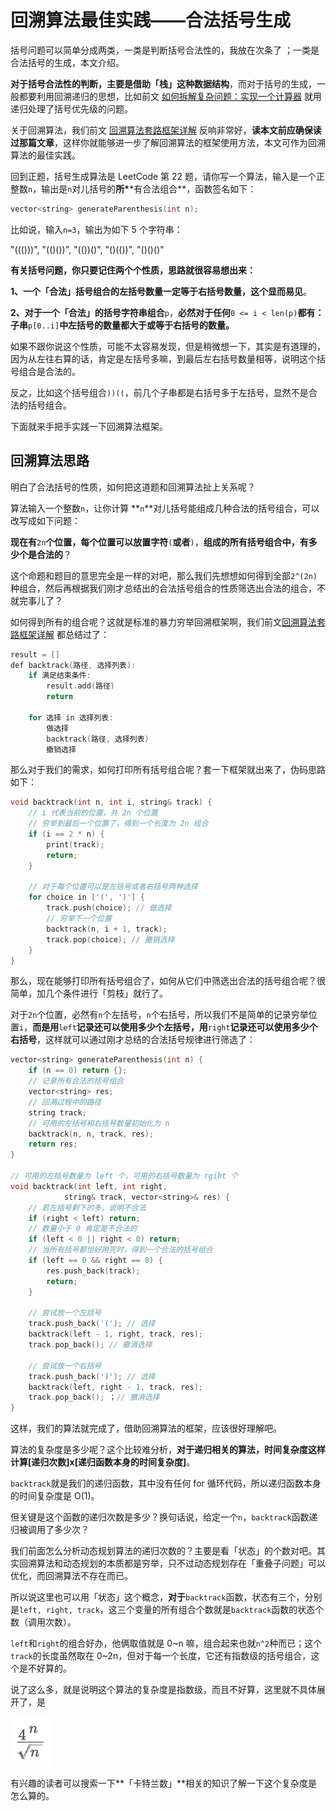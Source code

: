 # 回溯算法最佳实践——合法括号生成

括号问题可以简单分成两类，一类是判断括号合法性的，我放在次条了 ；一类是合法括号的生成，本文介绍。

**对于括号合法性的判断，主要是借助「栈」这种数据结构**，而对于括号的生成，一般都要利用回溯递归的思想，比如前文 [如何拆解复杂问题：实现一个计算器](http://mp.weixin.qq.com/s?__biz=MzAxODQxMDM0Mw==&mid=2247484903&idx=1&sn=184beaad36a71c9a8dd93c41a8ba74ac&chksm=9bd7fbefaca072f9beccff92a715d92ee90f46c297277eec10c322bc5ccd053460da6afb76c2&scene=21#wechat_redirect) 就用递归处理了括号优先级的问题。

关于回溯算法，我们前文 [回溯算法套路框架详解](http://mp.weixin.qq.com/s?__biz=MzAxODQxMDM0Mw==&mid=2247484709&idx=1&sn=1c24a5c41a5a255000532e83f38f2ce4&chksm=9bd7fb2daca0723be888b30345e2c5e64649fc31a00b05c27a0843f349e2dd9363338d0dac61&scene=21#wechat_redirect) 反响非常好，**读本文前应确保读过那篇文章**，这样你就能够进一步了解回溯算法的框架使用方法，本文可作为回溯算法的最佳实践。

回到正题，括号生成算法是 LeetCode 第 22 题，请你写一个算法，输入是一个正整数`n`，输出是`n`对儿括号的**所\***\*有合法组合\*\*，函数签名如下：

```cpp
vector<string> generateParenthesis(int n);
```

比如说，输入`n=3`，输出为如下 5 个字符串：

"\(\(\(\)\)\)", "\(\(\)\(\)\)", "\(\(\)\)\(\)", "\(\)\(\(\)\)", "\(\)\(\)\(\)"

**有关括号问题，你只要记住两个个性质，思路就很容易想出来：**

**1、一个「合法」括号组合的左括号数量一定等于右括号数量，这个显而易见**。

**2、对于一个「合法」的括号字符串组合**`p`，**必然对于任何**`0 <= i < len(p)`**都有：子串**`p[0..i]`**中左括号的数量都大于或等于右括号的数量。**

如果不跟你说这个性质，可能不太容易发现，但是稍微想一下，其实是有道理的，因为从左往右算的话，肯定是左括号多嘛，到最后左右括号数量相等，说明这个括号组合是合法的。

反之，比如这个括号组合`))((`，前几个子串都是右括号多于左括号，显然不是合法的括号组合。

下面就来手把手实践一下回溯算法框架。

## 回溯算法思路

明白了合法括号的性质，如何把这道题和回溯算法扯上关系呢？

算法输入一个整数`n`，让你计算 **`n`**对儿括号能组成几种合法的括号组合，可以改写成如下问题：

**现在有**`2n`**个位置，每个位置可以放置字符**`(`**或者**`)`，**组成的所有括号组合中，有多少个是合法的**？

这个命题和题目的意思完全是一样的对吧，那么我们先想想如何得到全部`2^(2n)`种组合，然后再根据我们刚才总结出的合法括号组合的性质筛选出合法的组合，不就完事儿了？

如何得到所有的组合呢？这就是标准的暴力穷举回溯框架啊，我们前文[回溯算法套路框架详解](http://mp.weixin.qq.com/s?__biz=MzAxODQxMDM0Mw==&mid=2247484709&idx=1&sn=1c24a5c41a5a255000532e83f38f2ce4&chksm=9bd7fb2daca0723be888b30345e2c5e64649fc31a00b05c27a0843f349e2dd9363338d0dac61&scene=21#wechat_redirect) 都总结过了：

```cpp
result = []
def backtrack(路径, 选择列表):
    if 满足结束条件:
        result.add(路径)
        return
​
    for 选择 in 选择列表:
        做选择
        backtrack(路径, 选择列表)
        撤销选择
```

那么对于我们的需求，如何打印所有括号组合呢？套一下框架就出来了，伪码思路如下：

```cpp
void backtrack(int n, int i, string& track) {
    // i 代表当前的位置，共 2n 个位置
    // 穷举到最后一个位置了，得到一个长度为 2n 组合
    if (i == 2 * n) {
        print(track);
        return;
    }
​
    // 对于每个位置可以是左括号或者右括号两种选择
    for choice in ['(', ')'] {
        track.push(choice); // 做选择
        // 穷举下一个位置
        backtrack(n, i + 1, track);
        track.pop(choice); // 撤销选择
    }
}
```

那么，现在能够打印所有括号组合了，如何从它们中筛选出合法的括号组合呢？很简单，加几个条件进行「剪枝」就行了。

对于`2n`个位置，必然有`n`个左括号，`n`个右括号，所以我们不是简单的记录穷举位置`i`，**而是用**`left`**记录还可以使用多少个左括号，用**`right`**记录还可以使用多少个右括号**，这样就可以通过刚才总结的合法括号规律进行筛选了：

```cpp
vector<string> generateParenthesis(int n) {
    if (n == 0) return {};
    // 记录所有合法的括号组合
    vector<string> res;
    // 回溯过程中的路径
    string track;
    // 可用的左括号和右括号数量初始化为 n
    backtrack(n, n, track, res);
    return res;
}
​
// 可用的左括号数量为 left 个，可用的右括号数量为 rgiht 个
void backtrack(int left, int right, 
            string& track, vector<string>& res) {
    // 若左括号剩下的多，说明不合法
    if (right < left) return;
    // 数量小于 0 肯定是不合法的
    if (left < 0 || right < 0) return;
    // 当所有括号都恰好用完时，得到一个合法的括号组合
    if (left == 0 && right == 0) {
        res.push_back(track);
        return;
    }
​
    // 尝试放一个左括号
    track.push_back('('); // 选择
    backtrack(left - 1, right, track, res);
    track.pop_back(); // 撤消选择
​
    // 尝试放一个右括号
    track.push_back(')'); // 选择
    backtrack(left, right - 1, track, res);
    track.pop_back(); ；// 撤消选择
}
```

这样，我们的算法就完成了，借助回溯算法的框架，应该很好理解吧。

算法的复杂度是多少呢？这个比较难分析，**对于递归相关的算法，时间复杂度这样计算\[递归次数\]x\[递归函数本身的时间复杂度\]**。

`backtrack`就是我们的递归函数，其中没有任何 for 循环代码，所以递归函数本身的时间复杂度是 O\(1\)。

但关键是这个函数的递归次数是多少？换句话说，给定一个`n`，`backtrack`函数递归被调用了多少次？

我们前面怎么分析动态规划算法的递归次数的？主要是看「状态」的个数对吧。其实回溯算法和动态规划的本质都是穷举，只不过动态规划存在「重叠子问题」可以优化，而回溯算法不存在而已。

所以说这里也可以用「状态」这个概念，**对于**`backtrack`函数，状态有三个，分别是`left, right, track`，这三个变量的所有组合个数就是`backtrack`函数的状态个数（调用次数）。

`left`和`right`的组合好办，他俩取值就是 0~n 嘛，组合起来也就`n^2`种而已；这个`track`的长度虽然取在 0~2n，但对于每一个长度，它还有指数级的括号组合，这个是不好算的。

说了这么多，就是说明这个算法的复杂度是指数级，而且不好算，这里就不具体展开了，是 

![](.gitbook/assets/image%20%2879%29.png)

有兴趣的读者可以搜索一下**「卡特兰数」**相关的知识了解一下这个复杂度是怎么算的。

